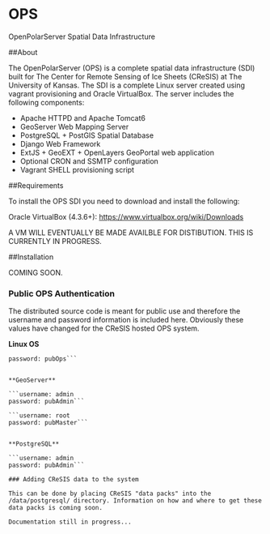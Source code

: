 OPS
===

OpenPolarServer Spatial Data Infrastructure

##About

The OpenPolarServer (OPS) is a complete spatial data infrastructure (SDI) built for The Center for Remote Sensing of Ice Sheets (CReSIS) at The University of Kansas. The SDI is a complete Linux server created using vagrant provisioning and Oracle VirtualBox. The server includes the following components:

* Apache HTTPD and Apache Tomcat6
* GeoServer Web Mapping Server
* PostgreSQL + PostGIS Spatial Database
* Django Web Framework
* ExtJS + GeoEXT + OpenLayers GeoPortal web application
* Optional CRON and SSMTP configuration
* Vagrant SHELL provisioning script
 
##Requirements

To install the OPS SDI you need to download and install the following:

Oracle VirtualBox (4.3.6+): https://www.virtualbox.org/wiki/Downloads

A VM WILL EVENTUALLY BE MADE AVAILBLE FOR DISTIBUTION. THIS IS CURRENTLY IN PROGRESS.

##Installation

COMING SOON.

### Public OPS Authentication

The distributed source code is meant for public use and therefore the username and password information is included here. Obviously these values have changed for the CReSIS hosted OPS system.

**Linux OS**

```username: ops
password: pubOps```


**GeoServer**

```username: admin
password: pubAdmin```

```username: root
password: pubMaster```


**PostgreSQL**

```username: admin
password: pubAdmin```

### Adding CReSIS data to the system

This can be done by placing CReSIS "data packs" into the /data/postgresql/ directory. Information on how and where to get these data packs is coming soon.

Documentation still in progress...
